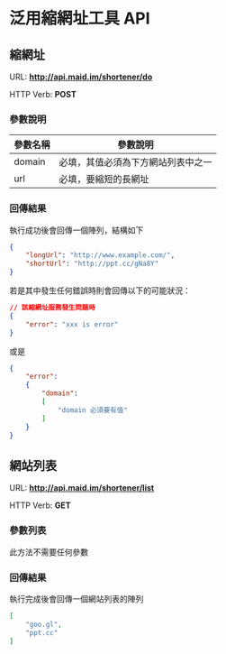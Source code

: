 # 泛用縮網址工具 API 

## 縮網址

URL: __http://api.maid.im/shortener/do__

HTTP Verb: __POST__

### 參數說明

| 參數名稱 | 參數說明 |
|----|----|
| domain | 必填，其值必須為下方網站列表中之一 |
| url | 必填，要縮短的長網址 | 

### 回傳結果
執行成功後會回傳一個陣列，結構如下

```json
{
    "longUrl": "http://www.example.com/",
    "shortUrl": "http://ppt.cc/gNa8Y"
}
```

若是其中發生任何錯誤時則會回傳以下的可能狀況：

```json
// 該縮網址服務發生問題時
{
	"error": "xxx is error"
}
```

或是
```json
{
	"error":
	{
		"domain":	
		[
			"domain 必須要有值"
		]
	}
}
```

## 網站列表

URL: __http://api.maid.im/shortener/list__

HTTP Verb: __GET__

### 參數列表
此方法不需要任何參數

### 回傳結果
執行完成後會回傳一個網站列表的陣列

```json
[
	"goo.gl",
    "ppt.cc"
]
```